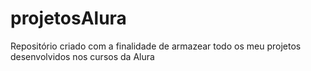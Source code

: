 # projetosAlura

Repositório criado com a finalidade de armazear todo os meu projetos desenvolvidos nos cursos da Alura
